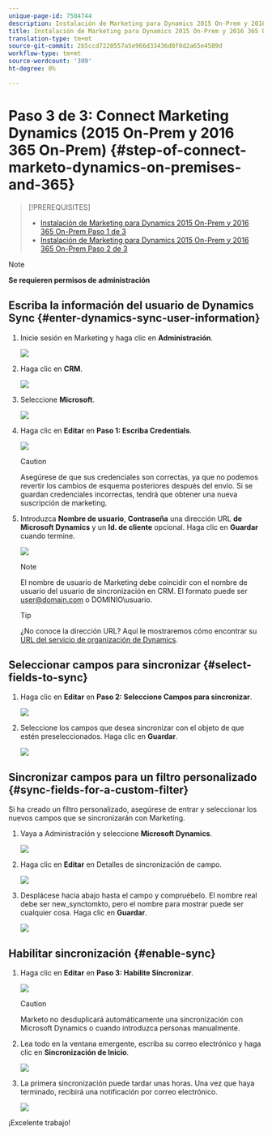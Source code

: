 ```yaml
---
unique-page-id: 7504744
description: Instalación de Marketing para Dynamics 2015 On-Prem y 2016 365 On-Prem Paso 3 de 3 - Documentos de marketing - Documentación del producto
title: Instalación de Marketing para Dynamics 2015 On-Prem y 2016 365 On-Prem Paso 3 de 3
translation-type: tm+mt
source-git-commit: 2b5ccd7220557a5e966d33436d0f0d2a65e4589d
workflow-type: tm+mt
source-wordcount: '309'
ht-degree: 0%

---
```



# Paso 3 de 3: Connect Marketing Dynamics (2015 On-Prem y 2016 365 On-Prem) {#step-of-connect-marketo-dynamics-on-premises-and-365}

>[!PREREQUISITES]
>
>* [Instalación de Marketing para Dynamics 2015 On-Prem y 2016 365 On-Prem Paso 1 de 3](/help/marketo/product-docs/crm-sync/microsoft-dynamics-sync/sync-setup/microsoft-dynamics-2015-on-premises-2016-dynamics-365-on-premises/step-1-of-3-install.md)
>* [Instalación de Marketing para Dynamics 2015 On-Prem y 2016 365 On-Prem Paso 2 de 3](/help/marketo/product-docs/crm-sync/microsoft-dynamics-sync/sync-setup/microsoft-dynamics-2015-on-premises-2016-dynamics-365-on-premises/step-2-of-3-set-up.md)


>[!NOTE]
>
>**Se requieren permisos de administración**

## Escriba la información del usuario de Dynamics Sync {#enter-dynamics-sync-user-information}

1. Inicie sesión en Marketing y haga clic en **Administración**.

   ![](assets/login-admin.png)

1. Haga clic en **CRM**.

   ![](assets/image2015-3-16-9-47-34.png)

1. Seleccione **Microsoft**.

   ![](assets/image2015-3-16-9-50-6.png)

1. Haga clic en **Editar** en **Paso 1: Escriba Credentials**.

   ![](assets/image2015-3-16-9-48-43.png)

   >[!CAUTION]
   >
   >Asegúrese de que sus credenciales son correctas, ya que no podemos revertir los cambios de esquema posteriores después del envío. Si se guardan credenciales incorrectas, tendrá que obtener una nueva suscripción de marketing.

1. Introduzca **Nombre de usuario**, **Contraseña** una dirección URL **de Microsoft Dynamics** y un **Id. de cliente** opcional. Haga clic en **Guardar** cuando termine.

   ![](assets/client-id.png)

   >[!NOTE]
   >
   >El nombre de usuario de Marketing debe coincidir con el nombre de usuario del usuario de sincronización en CRM. El formato puede ser user@domain.com o DOMINIO\usuario.

   >[!TIP]
   >
   >¿No conoce la dirección URL? Aquí le mostraremos cómo encontrar su [URL del servicio de organización de Dynamics](/help/marketo/product-docs/crm-sync/microsoft-dynamics-sync/sync-setup/view-the-organization-service-url.md).

## Seleccionar campos para sincronizar {#select-fields-to-sync}

1. Haga clic en **Editar** en **Paso 2: Seleccione Campos para sincronizar**.

   ![](assets/image2015-3-16-9-51-28.png)

1. Seleccione los campos que desea sincronizar con el objeto de que estén preseleccionados. Haga clic en **Guardar**.

   ![](assets/image2016-8-25-15-3a14-3a28.png)

## Sincronizar campos para un filtro personalizado {#sync-fields-for-a-custom-filter}

Si ha creado un filtro personalizado, asegúrese de entrar y seleccionar los nuevos campos que se sincronizarán con Marketing.

1. Vaya a Administración y seleccione **Microsoft Dynamics**.

   ![](assets/image2015-10-9-9-3a50-3a9.png)

1. Haga clic en **Editar** en Detalles de sincronización de campo.

   ![](assets/image2015-10-9-9-3a52-3a23.png)

1. Desplácese hacia abajo hasta el campo y compruébelo. El nombre real debe ser new_synctomkto, pero el nombre para mostrar puede ser cualquier cosa. Haga clic en **Guardar**.

   ![](assets/image2016-8-25-15-3a15-3a35.png)

## Habilitar sincronización {#enable-sync}

1. Haga clic en **Editar** en **Paso 3: Habilite Sincronizar**.

   ![](assets/image2015-3-16-9-52-2.png)

   >[!CAUTION]
   >
   >Marketo no desduplicará automáticamente una sincronización con Microsoft Dynamics o cuando introduzca personas manualmente.

1. Lea todo en la ventana emergente, escriba su correo electrónico y haga clic en **Sincronización de Inicio**.

   ![](assets/image2015-3-30-14-3a23-3a13.png)

1. La primera sincronización puede tardar unas horas. Una vez que haya terminado, recibirá una notificación por correo electrónico.

   ![](assets/image2015-3-16-9-59-51.png)

¡Excelente trabajo!
